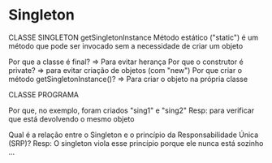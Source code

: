 # Singleton
CLASSE SINGLETON
getSingletonInstance
Método estático ("static") é um método que pode
ser invocado sem a necessidade de criar um objeto  

Por que a classe é final?  => Para evitar herança 
Por que o construtor é private? => para evitar criação de objetos (com "new")
Por que criar o método getSingletonInstance()? => Para criar o objeto na própria classe

CLASSE PROGRAMA

Por que, no exemplo, foram criados "sing1" e "sing2"
Resp: para verificar que está devolvendo o mesmo objeto

Qual é a relação entre o Singleton e o princípio da Responsabilidade Única (SRP)?
Resp: O singleton viola esse princípio porque ele nunca está sozinho ...
